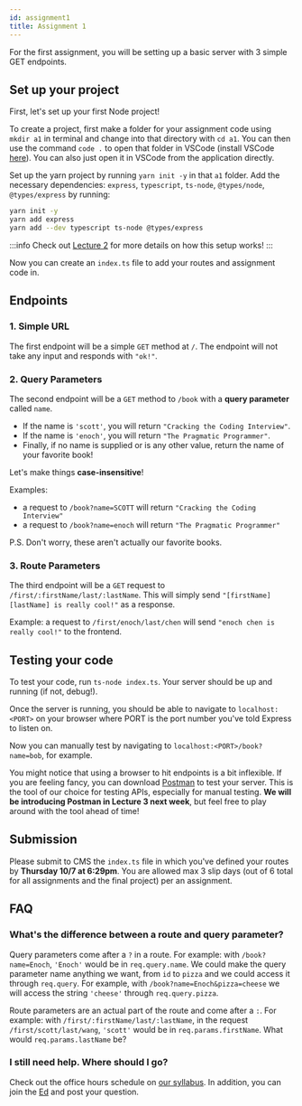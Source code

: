 ```yaml
---
id: assignment1
title: Assignment 1
---
```


For the first assignment, you will be setting up a basic server with 3 simple GET endpoints.

## Set up your project

First, let's set up your first Node project!

To create a project, first make a folder for your assignment code using `mkdir a1` in terminal and change into that directory with `cd a1`. You can then use the command `code .` to open that folder in VSCode (install VSCode [here](https://code.visualstudio.com/)). You can also just open it in VSCode from the application directly.

Set up the yarn project by running `yarn init -y` in that `a1` folder. Add the necessary dependencies: `express`, `typescript`, `ts-node`, `@types/node`, `@types/express` by running:

```bash
yarn init -y
yarn add express
yarn add --dev typescript ts-node @types/express
```

:::info
Check out [Lecture 2](/docs/2021fa/lecture2) for more details on how this setup works!
:::

Now you can create an `index.ts` file to add your routes and assignment code in.

## Endpoints

### 1. Simple URL

The first endpoint will be a simple `GET` method at `/`. The endpoint will not
take any input and responds with `"ok!"`.

### 2. Query Parameters

The second endpoint will be a `GET` method to `/book` with a **query parameter**
called `name`.

- If the name is `'scott'`, you will return `"Cracking the Coding Interview"`.
- If the name is `'enoch'`, you will return `"The Pragmatic Programmer"`.
- Finally, if no name is supplied or is any other value, return the
  name of your favorite book!

Let's make things **case-insensitive**!

Examples:

- a request to `/book?name=SCOTT` will return `"Cracking the Coding Interview"`
- a request to `/book?name=enoch` will return `"The Pragmatic Programmer"`

P.S. Don't worry, these aren't actually our favorite books.

### 3. Route Parameters

The third endpoint will be a `GET` request to
`/first/:firstName/last/:lastName`. This will simply send `"[firstName] [lastName] is really cool!"` as a response.

Example: a request to `/first/enoch/last/chen` will send `"enoch chen is really cool!"` to the frontend.

## Testing your code

To test your code, run `ts-node index.ts`. Your server should be up and running
(if not, debug!).

Once the server is running, you should be able to navigate to `localhost:<PORT>`
on your browser where PORT is the port number you've told Express to listen on.

Now you can manually test by navigating to `localhost:<PORT>/book?name=bob`, for
example.

You might notice that using a browser to hit endpoints is a bit inflexible. If
you are feeling fancy, you can download
[Postman](https://www.postman.com/downloads/) to test your server. This is the
tool of our choice for testing APIs, especially for manual testing. **We will be
introducing Postman in Lecture 3 next week**, but feel free to play around with
the tool ahead of time!

## Submission

Please submit to CMS the `index.ts` file in which you've defined your routes by
**Thursday 10/7 at 6:29pm**. You are allowed max 3 slip days (out of 6 total for
all assignments and the final project) per an assignment.

## FAQ

### What's the difference between a route and query parameter?

Query parameters come after a `?` in a route. For example: with
`/book?name=Enoch`, `'Enoch'` would be in `req.query.name`. We could make the
query parameter name anything we want, from `id` to `pizza` and we could access
it through `req.query`. For example, with `/book?name=Enoch&pizza=cheese` we
will access the string `'cheese'` through `req.query.pizza`.

Route parameters are an actual part of the route and come after a `:`. For
example: with `/first/:firstName/last/:lastName`, in the request
`/first/scott/last/wang`, `'scott'` would be in `req.params.firstName`. What
would `req.params.lastName` be?

### I still need help. Where should I go?

Check out the office hours schedule on [our syllabus](/docs/2021fa/introduction#when-are-office-hours). In addition, you can join the [Ed](https://edstem.org/us/courses/14933/discussion/) and post your question.
